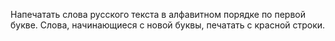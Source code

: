 Напечатать слова русского текста в алфавитном порядке по первой букве. Слова, начинающиеся с новой буквы, печатать с красной строки.
